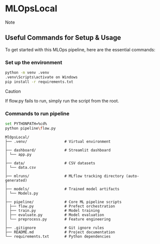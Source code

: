 # MLOpsLocal

>[!NOTE]
>
>## Useful Commands for Setup & Usage
>
>To get started with this MLOps pipeline, here are the essential commands:
>
>###
>
>###  Set up the environment
>```bash
>python -m venv .venv  
>.venv\Scripts\activate on Windows
>pip install -r requirements.txt
>```

>[!CAUTION]
>If flow.py fails to run, simply run the script from the root.
>### Commands to run pipeline
>```bash
>set PYTHONPATH=%cd%
>python pipeline\flow.py
>```


```
MlOpsLocal/
├── .venv/                 # Virtual environment
│ 
├── dashboard/             # Streamlit dashboard
│ └── app.py
│ 
├── data/                  # CSV datasets
│ └── data.csv
│ 
├── mlruns/                # MLflow tracking directory (auto-generated)
│ 
├── models/                # Trained model artifacts
│ └── Models.py   
│     
├── pipeline/              # Core ML pipeline scripts
│ ├── flow.py              # Prefect orchestration
│ ├── train.py             # Model training
│ ├── evaluate.py          # Model evaluation
│ └── preprocess.py        # Feature engineering
│ 
├── .gitignore             # Git ignore rules
├── README.md              # Project documentation
└── requirements.txt       # Python dependencies
```